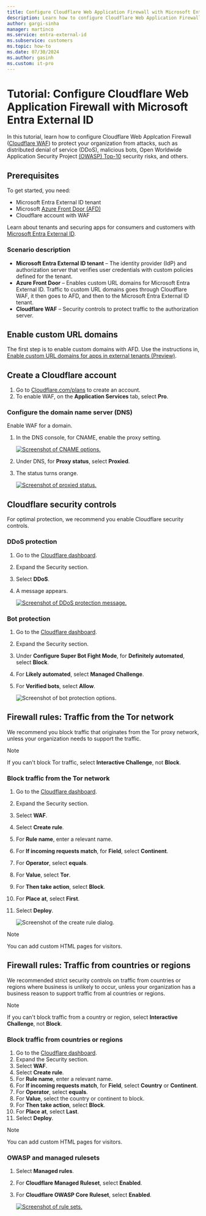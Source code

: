 ```yaml
---
title: Configure Cloudflare Web Application Firewall with Microsoft Entra External ID
description: Learn how to configure Cloudflare Web Application Firewall (WAF) to protect against attacks.
author: gargi-sinha
manager: martinco
ms.service: entra-external-id
ms.subservice: customers
ms.topic: how-to
ms.date: 07/30/2024
ms.author: gasinh
ms.custom: it-pro
---
```


# Tutorial: Configure Cloudflare Web Application Firewall with Microsoft Entra External ID

In this tutorial, learn how to configure Cloudflare Web Applcation Firewall ([Cloudflare WAF](https://www.cloudflare.com/application-services/products/waf/)) to protect your organization from attacks, such as distributed denial of service (DDoS), malicious bots, Open Worldwide Application Security Project [(OWASP) Top-10](https://owasp.org/www-project-top-ten/) security risks, and others. 

## Prerequisites

To get started, you need:

* Microsoft Entra External ID tenant
* Microsoft [Azure Front Door (AFD)](/azure/frontdoor/front-door-overview)
* Cloudflare account with WAF

Learn about tenants and securing apps for consumers and customers with [Microsoft Entra External ID](../external-identities-overview.md).

### Scenario description

* **Microsoft Entra External ID tenant** – The identity provider (IdP) and authorization server that verifies user credentials with custom policies defined for the tenant. 
* **Azure Front Door** – Enables custom URL domains for Microsoft Entra External ID. Traffic to custom URL domains goes through Cloudflare WAF, it then goes to AFD, and then to the Microsoft Entra External ID tenant. 
* **Cloudflare WAF** – Security controls to protect traffic to the authorization server. 

## Enable custom URL domains

The first step is to enable custom domains with AFD. Use the instructions in, [Enable custom URL domains for apps in external tenants (Preview)](../customers/how-to-custom-url-domain.md). 

## Create a Cloudflare account

1. Go to [Cloudflare.com/plans](https://www.cloudflare.com/plans/) to create an account. 
2. To enable WAF, on the **Application Services** tab, select **Pro**. 

### Configure the domain name server (DNS)

Enable WAF for a domain.

1. In the DNS console, for CNAME, enable the proxy setting.

   [ ![Screenshot of CNAME options.](media/tutorial-configure-cloudflare-integration/proxy-settings.png)](media/tutorial-configure-cloudflare-integration/proxy-settings-expanded.png#lightbox)

2. Under DNS, for **Proxy status**, select **Proxied**.
3. The status turns orange.

   [ ![Screenshot of proxied status.](media/tutorial-configure-cloudflare-integration/proxied-status.png)](media/tutorial-configure-cloudflare-integration/proxied-status-expanded.png#lightbox)

## Cloudflare security controls

For optimal protection, we recommend you enable Cloudflare security controls. 

### DDoS protection

1. Go to the [Cloudflare dashboard](https://developers.cloudflare.com/workers/get-started/dashboard/).
2. Expand the Security section.
3. Select **DDoS**.
4. A message appears. 

    [ ![Screenshot of DDoS protection message.](media/tutorial-configure-cloudflare-integration/ddos-message.png)](media/tutorial-configure-cloudflare-integration/ddos-message-expanded.png#lightbox)

### Bot protection

1. Go to the [Cloudflare dashboard](https://developers.cloudflare.com/workers/get-started/dashboard/).
2. Expand the Security section.
3. Under **Configure Super Bot Fight Mode**, for **Definitely automated**, select **Block**.
4. For **Likely automated**, select **Managed Challenge**.
5. For **Verified bots**, select **Allow**.

   ![Screenshot of bot protection options.](media/tutorial-configure-cloudflare-integration/bot-protection.png)

## Firewall rules: Traffic from the Tor network

We recommend you block traffic that originates from the Tor proxy network, unless your organization needs to support the traffic. 

   > [!NOTE]
   > If you can't block Tor traffic, select **Interactive Challenge**, not **Block**.

### Block traffic from the Tor network

1. Go to the [Cloudflare dashboard](https://developers.cloudflare.com/workers/get-started/dashboard/). 
2. Expand the Security section.
3. Select **WAF**.
4. Select **Create rule**.
5. For **Rule name**, enter a relevant name.
6. For **If incoming requests match**, for **Field**, select **Continent**.
7. For **Operator**, select **equals**.
8. For **Value**, select **Tor**.
9. For **Then take action**, select **Block**.
10. For **Place at**, select **First**.
11. Select **Deploy**.

    ![Screenshot of the create rule dialog.](media/tutorial-configure-cloudflare-integration/create-rule.png)

   > [!NOTE]
   > You can add custom HTML pages for visitors.

## Firewall rules: Traffic from countries or regions

We recommended strict security controls on traffic from countries or regions where business is unlikely to occur, unless your organization has a business reason to support traffic from al countries or regions.  

   > [!NOTE]
   > If you can't block traffic from a country or region, select **Interactive Challenge**, not **Block**.

### Block traffic from countries or regions

1. Go to the [Cloudflare dashboard](https://developers.cloudflare.com/workers/get-started/dashboard/). 
2. Expand the Security section.
3. Select **WAF**.
4. Select **Create rule**.
5. For **Rule name**, enter a relevant name.
6. For **If incoming requests match**, for **Field**, select **Country** or **Continent**.
7. For **Operator**, select **equals**.
8. For **Value**, select the country or continent to block.
9. For **Then take action**, select **Block**.
10. For **Place at**, select **Last**.
11. Select **Deploy**.

   > [!NOTE]
   > You can add custom HTML pages for visitors.

### OWASP and managed rulesets

1. Select **Managed rules**.
2. For **Cloudflare Managed Ruleset**, select **Enabled**.
3. For **Cloudflare OWASP Core Ruleset**, select **Enabled**.

   [ ![Screenshot of rule sets.](media/tutorial-configure-cloudflare-integration/rulesets.png)](media/tutorial-configure-cloudflare-integration/ruleset-expanded.png#lightbox)
   



   
